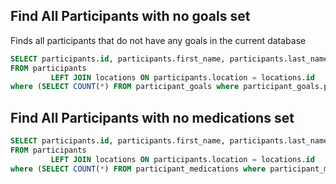 ## Find All Participants with no goals set

Finds all participants that do not have any goals in the current database

```sql
SELECT participants.id, participants.first_name, participants.last_name, participants.program, locations.name as location
FROM participants
         LEFT JOIN locations ON participants.location = locations.id
where (SELECT COUNT(*) FROM participant_goals where participant_goals.participant_id = participants.id) = 0;
```

## Find All Participants with no medications set



```sql
SELECT participants.id, participants.first_name, participants.last_name, participants.program, locations.name as location
FROM participants
         LEFT JOIN locations ON participants.location = locations.id
where (SELECT COUNT(*) FROM participant_medications where participant_medications.participant_id = participants.id) = 0;
```
